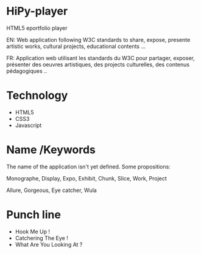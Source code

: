 HiPy-player
===========

HTML5 eportfolio player

EN:
Web application following W3C standards
to share, expose, presente
artistic works, cultural projects, educational contents ...

FR:
Application web utilisant les standards du W3C
pour partager, exposer, présenter
des oeuvres artistiques, des projects culturelles, des contenus pédagogiques ..



Technology
==========

 * HTML5
 * CSS3
 * Javascript



Name /Keywords
==============

The name of the application isn't yet defined. 
Some propositions:

 Monographe, Display, Expo, Exhibit, Chunk, Slice, Work, Project

 Allure, Gorgeous, Eye catcher, Wula



Punch line
==========

 * Hook Me Up !
 * Catchering The Eye !
 * What Are You Looking At ?
